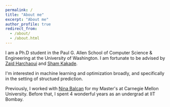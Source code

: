 ```yaml
---
permalink: /
title: "About me"
excerpt: "About me"
author_profile: true
redirect_from: 
  - /about/
  - /about.html
---
```


I am a Ph.D student in the Paul G. Allen School of Computer Science & Engineering at the University of Washington. I am fortunate to be advised by [Zaid Harchaoui](http://faculty.washington.edu/zaid/) and [Sham Kakade](https://homes.cs.washington.edu/~sham/).

I'm interested in machine learning and optimization broadly, and specifically in the setting of structued prediction.

Previously, I worked with [Nina Balcan](http://www.cs.cmu.edu/~ninamf/) for my Master's at Carnegie Mellon University. 
Before that, I spent 4 wonderful years as an undergrad at IIT Bombay.
